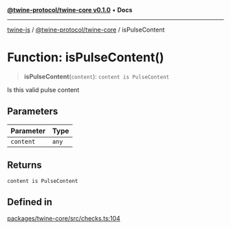[**@twine-protocol/twine-core v0.1.0**](../index.md) • **Docs**

***

[twine-js](../../../index.md) / [@twine-protocol/twine-core](../index.md) / isPulseContent

# Function: isPulseContent()

> **isPulseContent**(`content`): `content is PulseContent`

Is this valid pulse content

## Parameters

| Parameter | Type |
| ------ | ------ |
| `content` | `any` |

## Returns

`content is PulseContent`

## Defined in

[packages/twine-core/src/checks.ts:104](https://github.com/twine-protocol/twine-js/blob/3800995f9c83f4f5711bcf3062ea754a1e4448ce/packages/twine-core/src/checks.ts#L104)

